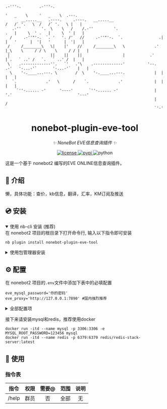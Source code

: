 ```text
                                                                           .-'''-.        .-'''-.          
                                                                          '   _    \     '   _    \  .---. 
       __.....__   .----.     .----.   __.....__                        /   /` '.   \  /   /` '.   \ |   | 
   .-''         '.  \    \   /    /.-''         '.                     .   |     \  ' .   |     \  ' |   | 
  /     .-''"'-.  `. '   '. /'   //     .-''"'-.  `.                .| |   '      |  '|   '      |  '|   | 
 /     /________\   \|    |'    //     /________\   \             .' |_\    \     / / \    \     / / |   | 
 |                  ||    ||    ||                  |           .'     |`.   ` ..' /   `.   ` ..' /  |   | 
 \    .-------------''.   `'   .'\    .-------------'          '--.  .-'   '-...-'`       '-...-'`   |   | 
  \    '-.____...---. \        /  \    '-.____...---.             |  |                               |   | 
   `.             .'   \      /    `.             .'              |  |                               |   | 
     `''-...... -'      '----'       `''-...... -'                |  '.'                             '---' 
                                                                  |   /                                    
                                                                  `'-'                                     
```

<div align="center">

# nonebot-plugin-eve-tool

_✨ NoneBot EVE信息查询插件 ✨_


<a href="./LICENSE">
    <img src="https://img.shields.io/github/license/owner/nonebot-plugin-template.svg" alt="license">
</a>
<a href="https://pypi.python.org/pypi/nonebot-plugin-template">
    <img src="https://img.shields.io/pypi/v/nonebot-plugin-template.svg" alt="pypi">
</a>
<img src="https://img.shields.io/badge/python-3.8+-blue.svg" alt="python">

</div>

这是一个基于 nonebot2 编写的EVE ONLINE信息查询插件。


## 📖 介绍

懒，具体功能：查价，kb信息，翻译，汇率，KM订阅及推送

## 💿 安装

<details open>
<summary>使用 nb-cli 安装 (推荐)</summary>
在 nonebot2 项目的根目录下打开命令行, 输入以下指令即可安装

    nb plugin install nonebot-plugin-eve-tool

</details>

<details>
<summary>使用包管理器安装</summary>
在 nonebot2 项目的插件目录下, 打开命令行, 根据你使用的包管理器, 输入相应的安装命令

<details>
<summary>pip</summary>

    pip install nonebot-plugin-eve-tool
</details>
<details>
<summary>pdm</summary>

    pdm add nonebot-plugin-eve-tool
</details>
<details>
<summary>poetry</summary>

    poetry nonebot-plugin-eve-tool
</details>
<details>
<summary>conda</summary>

    conda install nonebot-plugin-template
</details>

打开 nonebot2 项目根目录下的 `pyproject.toml` 文件, 在 `[tool.nonebot]` 部分追加写入

    plugins = ["nonebot_plugin_template"]

</details>

## ⚙️ 配置

在 nonebot2 项目的`.env`文件中添加下表中的必填配置

```text
eve_mysql_password='你的密码'
eve_proxy='http://127.0.0.1:7890' #国内强烈推荐
```

<details>
<summary>全部配置项</summary>

| 配置项 | 必填 | 默认值 | 说明 |
|:-----:|:----:|:----:|:----:|
| eve_mysql_host | 否 | 'localhost' | MYSQL主机地址 |
| eve_mysql_port | 否 | 3306 | MYSQL端口号 |
| eve_mysql_user | 否 | 'root' | MYSQL用户名 |
| eve_mysql_password | 是 | 无 | MYSQL密码 |
| eve_mysql_db | 否 | 'eve_tool' | MYSQL数据库名 |
| eve_redis_url | 否 | 'redis://localhost:6379/0' | Redis连接URL |
| eve_proxy | 否 | None | 代理配置 |
| eve_market_preference | 否 | 'esi_cache' | 市场设置偏好 |
| eve_janice_api_key | 否 | 'G9KwKq3465588VPd6747t95Zh94q3W2E' | Janice API密钥 |
| eve_word_cut | 否 | 'jieba' | 分词工具偏好 |
| eve_history_preference | 否 | 'follow' | 历史记录偏好 |
| eve_km_speed_limit | 否 | 0 | Kill Mail速度限制 |
| eve_km_send_delay | 否 | 3 | Kill Mail发送延迟 |
| eve_kb_info_background_url | 否 | 'https://www.loliapi.com/acg/' | KB信息背景URL |
| eve_sde_path | 否 | data_path / 'sde' | SDE存放位置 |
| eve_lagrange_preference | 否 | 'zh' | 语言偏好 |
| eve_command_start | 否 | ["/", "", "！", ".", "!", "#"] | 命令起始字符 |
</details>


接下来请安装mysql和redis，推荐使用docker
```shell
docker run -itd --name mysql -p 3306:3306 -e MYSQL_ROOT_PASSWORD=123456 mysql
docker run -itd --name redis -p 6379:6379 redis/redis-stack-server:latest
```

## 🎉 使用
### 指令表
|  指令   | 权限 | 需要@ | 范围 | 说明 |
|:-----:|:----:|:----:|:--:|:--:|
| /help | 群员 | 否 | 全部 | 无  |


